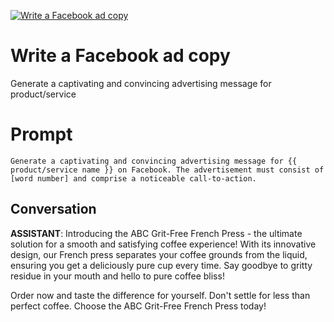 
[![Write a Facebook ad copy](https://flow-prompt-covers.s3.us-west-1.amazonaws.com/icon/minimalist/mini_4.png)]()
# Write a Facebook ad copy 
Generate a captivating and convincing advertising message for product/service 

# Prompt

```
Generate a captivating and convincing advertising message for {{ product/service name }} on Facebook. The advertisement must consist of [word number] and comprise a noticeable call-to-action.

```

## Conversation

**ASSISTANT**: Introducing the ABC Grit-Free French Press - the ultimate solution for a smooth and satisfying coffee experience! With its innovative design, our French press separates your coffee grounds from the liquid, ensuring you get a deliciously pure cup every time. Say goodbye to gritty residue in your mouth and hello to pure coffee bliss!



Order now and taste the difference for yourself. Don't settle for less than perfect coffee. Choose the ABC Grit-Free French Press today!


